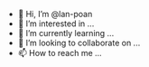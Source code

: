 - 👋 Hi, I’m @lan-poan
- 👀 I’m interested in ...
- 🌱 I’m currently learning ...
- 💞️ I’m looking to collaborate on ...
- 📫 How to reach me ...

<!---
lan-poan/lan-poan is a ✨ special ✨ repository because its `README.md` (this file) appears on your GitHub profile.
You can click the Preview link to take a look at your changes.
--->
